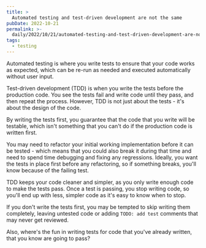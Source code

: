 ```yaml
---
title: >
  Automated testing and test-driven development are not the same
pubDate: 2022-10-21
permalink: >-
  daily/2022/10/21/automated-testing-and-test-driven-development-are-not-the-same
tags:
  - testing
---
```


Automated testing is where you write tests to ensure that your code works as expected, which can be re-run as needed and executed automatically without user input.

Test-driven development (TDD) is when you write the tests before the production code. You see the tests fail and write code until they pass, and then repeat the process. However, TDD is not just about the tests - it's about the design of the code.

By writing the tests first, you guarantee that the code that you write will be testable, which isn't something that you can't do if the production code is written first.

You may need to refactor your initial working implementation before it can be tested - which means that you could also break it during that time and need to spend time debugging and fixing any regressions. Ideally, you want the tests in place first before any refactoring, so if something breaks, you'll know because of the failing test.

TDD keeps your code cleaner and simpler, as you only write enough code to make the tests pass. Once a test is passing, you stop writing code, so you'll end up with less, simpler code as it's easy to know when to stop.

If you don't write the tests first, you may be tempted to skip writing them completely, leaving untested code or adding `TODO: add test` comments that may never get reviewed.

Also, where's the fun in writing tests for code that you've already written, that you know are going to pass?
